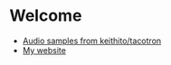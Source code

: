 # Welcome

  * [Audio samples from keithito/tacotron](https://github.com/keithito/tacotron)
  * [My website](https://keithito.com)
